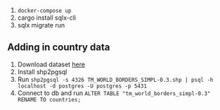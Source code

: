 1. ```docker-compose up```
2. cargo install sqlx-cli
3. sqlx migrate run

## Adding in country data
1. Download dataset [here](https://thematicmapping.org/downloads/world_borders.php)
2. Install shp2pgsql
3. Run ```shp2pgsql -s 4326 TM_WORLD_BORDERS_SIMPL-0.3.shp | psql -h localhost -d postgres -U postgres -p 5431```
4. Connect to db and run ```ALTER TABLE "tm_world_borders_simpl-0.3" RENAME TO countries;```